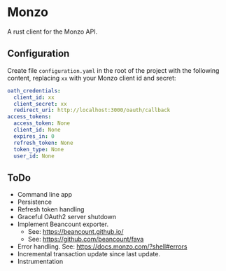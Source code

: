 # Monzo

A rust client for the Monzo API.

## Configuration

Create file `configuration.yaml` in the root of the project with the following content, replacing `xx` with your Monzo client id and secret:

```yaml
oath_credentials:
  client_id: xx
  client_secret: xx
  redirect_uri: http://localhost:3000/oauth/callback
access_tokens:
  access_token: None
  client_id: None
  expires_in: 0
  refresh_token: None
  token_type: None
  user_id: None
```

## ToDo

- Command line app
- Persistence
- Refresh token handling
- Graceful OAuth2 server shutdown
- Implement Beancount exporter.
  - See: https://beancount.github.io/
  - See: https://github.com/beancount/fava
- Error handling. See: https://docs.monzo.com/?shell#errors
- Incremental transaction update since last update.
- Instrumentation
